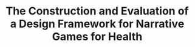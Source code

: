 ---
name: "The Construction And Evaluation Of A"
title: "The Construction and Evaluation of a Design Framework for Narrative Games for Health"
journal: "journal name" 
project: null
event: "Phd Dissertation, College of Computer and Information Science, Northeastern University"
authors:
- name: "Yin, L."
year: 2015
resources:
- name: "Yin thesis"
  src: "Yin.thesis.pdf"
external_url: null
draft: false 
headless: true
---